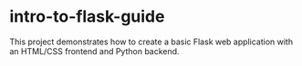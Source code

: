 # intro-to-flask-guide
This project demonstrates how to create a basic Flask web application with an HTML/CSS frontend and Python backend.
